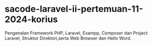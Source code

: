 # sacode-laravel-ii-pertemuan-11-2024-korius
Pengenalan Framework PHP, Laravel, Exampp, Composer dan Project Laravel, Struktur Direktori,serta Web Browser dan Hello Word.
